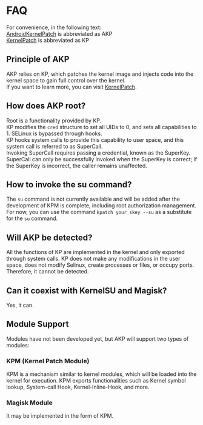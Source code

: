 # FAQ

For convenience, in the following text:  
[AndroidKernelPatch](/) is abbreviated as AKP  
[KernelPatch](https://github.com/bmax121/KernelPatch) is abbreviated as KP

## Principle of AKP

AKP relies on KP, which patches the kernel image and injects code into the kernel space to gain full control over the kernel.  
If you want to learn more, you can visit [KernelPatch](https://github.com/bmax121/KernelPatch).

## How does AKP root?

Root is a functionality provided by KP.  
KP modifies the `cred` structure to set all UIDs to 0, and sets all capabilities to 1. SELinux is bypassed through hooks.  
KP hooks system calls to provide this capability to user space, and this system call is referred to as SuperCall.   
Invoking SuperCall requires passing a credential, known as the SuperKey. SuperCall can only be successfully invoked when the SuperKey is correct; if the SuperKey is incorrect, the caller remains unaffected.  

## How to invoke the su command?

The `su` command is not currently available and will be added after the development of KPM is complete, including root authorization management.  
For now, you can use the command `kpatch your_skey --su` as a substitute for the `su` command.

## Will AKP be detected?

All the functions of KP are implemented in the kernel and only exported through system calls. 
KP does not make any modifications in the user space, does not modify Selinux, create processes or files, or occupy ports. Therefore, it cannot be detected.

## Can it coexist with KernelSU and Magisk?

Yes, it can.

## Module Support

Modules have not been developed yet, but AKP will support two types of modules:

### KPM (Kernel Patch Module)

KPM is a mechanism similar to kernel modules, which will be loaded into the kernel for execution.
KPM exports functionalities such as Kernel symbol lookup, System-call Hook, Kernel-Inline-Hook, and more.

### Magisk Module

It may be implemented in the form of KPM.
